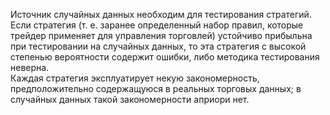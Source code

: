 Источник случайных данных необходим для тестирования стратегий. Если стратегия (т. е. заранее определенный набор правил, которые трейдер применяет для управления торговлей) устойчиво прибыльна при тестировании на случайных данных, то эта стратегия с высокой степенью вероятности содержит ошибки, либо методика тестирования неверна.  
Каждая стратегия эксплуатирует некую закономерность, предположительно содержащуюся в реальных торговых данных; в случайных данных такой закономерности априори нет.